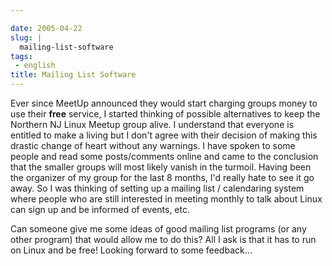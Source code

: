 ```yaml
---

date: 2005-04-22
slug: |
  mailing-list-software
tags:
 - english
title: Mailing List Software
---
```


Ever since MeetUp announced they would start charging groups money to
use their **free** service, I started thinking of possible alternatives
to keep the Northern NJ Linux Meetup group alive. I understand that
everyone is entitled to make a living but I don't agree with their
decision of making this drastic change of heart without any warnings. I
have spoken to some people and read some posts/comments online and came
to the conclusion that the smaller groups will most likely vanish in the
turmoil. Having been the organizer of my group for the last 8 months,
I'd really hate to see it go away. So I was thinking of setting up a
mailing list / calendaring system where people who are still interested
in meeting monthly to talk about Linux can sign up and be informed of
events, etc.

Can someone give me some ideas of good mailing list programs (or any
other program) that would allow me to do this? All I ask is that it has
to run on Linux and be free! Looking forward to some feedback...
